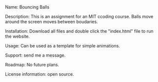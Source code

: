 Name: Bouncing Balls

Description: This is an assignment for an MIT ccoding course. Balls move around the screen moves between boudaries.

Installation: Download all files and double click the "index.html" file to run the website.

Usage: Can be used as a template for simple animations.

Support: send me a message.

Roadmap: No future plans.

License information: open source.
